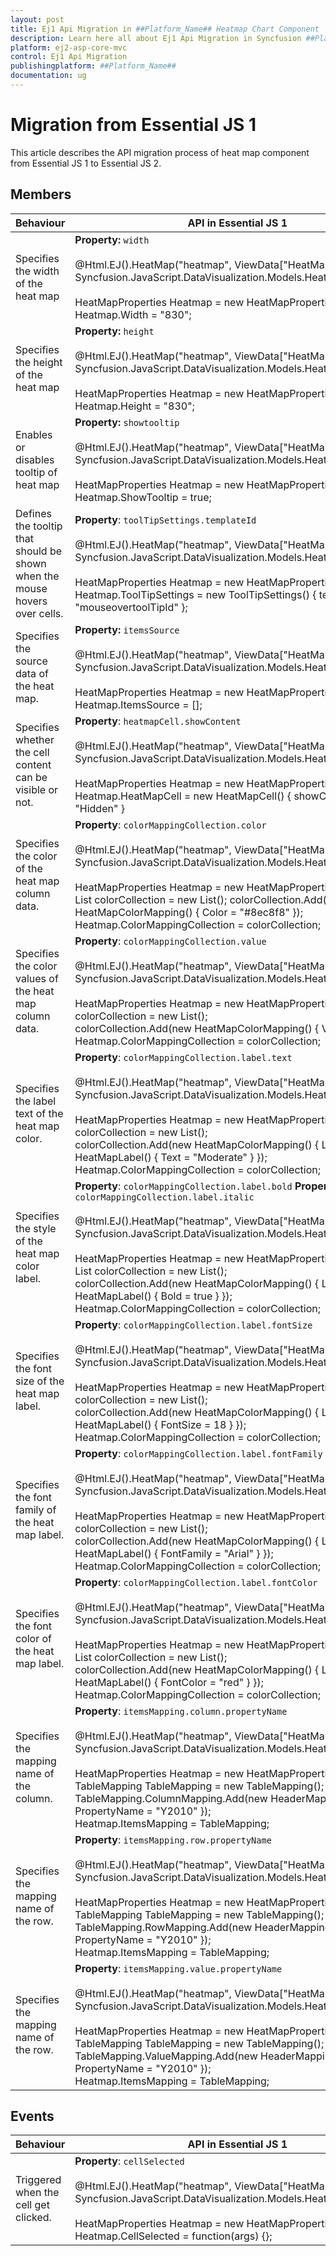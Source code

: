 ```yaml
---
layout: post
title: Ej1 Api Migration in ##Platform_Name## Heatmap Chart Component
description: Learn here all about Ej1 Api Migration in Syncfusion ##Platform_Name## Heatmap Chart component of Syncfusion Essential JS 2 and more.
platform: ej2-asp-core-mvc
control: Ej1 Api Migration
publishingplatform: ##Platform_Name##
documentation: ug
---
```



# Migration from Essential JS 1

This article describes the API migration process of heat map component from Essential JS 1 to Essential JS 2.

## Members

| Behaviour | API in Essential JS 1 | API in Essential JS 2 |
| ----- | ---- | ---- |
| Specifies the width of the heat map | **Property:**  `width`<br><br>@Html.EJ().HeatMap("heatmap", ViewData["HeatMapModel"] as Syncfusion.JavaScript.DataVisualization.Models.HeatMapProperties)<br><br>HeatMapProperties Heatmap = new HeatMapProperties();<br>Heatmap.Width = "830"; | **Property:** `width`<br/><br/>@Html.EJS().HeatMap("container").Width("300px").Render()|
| Specifies the height of the heat map | **Property:**  `height`<br/><br/>@Html.EJ().HeatMap("heatmap", ViewData["HeatMapModel"] as Syncfusion.JavaScript.DataVisualization.Models.HeatMapProperties)<br><br>HeatMapProperties Heatmap = new HeatMapProperties();<br>Heatmap.Height = "830"; | **Property:** `height`<br/><br/> @Html.EJS().HeatMap("container").Height("300px").Render() |
| Enables or disables tooltip of heat map | **Property:**  `showtooltip`<br/><br/>@Html.EJ().HeatMap("heatmap", ViewData["HeatMapModel"] as Syncfusion.JavaScript.DataVisualization.Models.HeatMapProperties)<br/><br/>HeatMapProperties Heatmap = new HeatMapProperties();<br>Heatmap.ShowTooltip = true;| **Property:** `showtooltip`<br/><br/>@Html.EJS().HeatMap("container").ShowTooltip(true).Render()|
| Defines the tooltip that should be shown when the mouse hovers over cells. | **Property**: `toolTipSettings.templateId`<br/><br/>@Html.EJ().HeatMap("heatmap", ViewData["HeatMapModel"] as Syncfusion.JavaScript.DataVisualization.Models.HeatMapProperties)<br><br/>HeatMapProperties Heatmap = new HeatMapProperties();<br>Heatmap.ToolTipSettings = new ToolTipSettings() { templateId = "mouseovertoolTipId" }; | **Property**: `tooltipRender`<br><br>@Html.EJS().HeatMap("container").TooltipRender("tooltipRender").Render()<br>var tooltipRender = function (args) {}; |
| Specifies the source data of the heat map. | **Property:** `itemsSource`<br><br>@Html.EJ().HeatMap("heatmap", ViewData["HeatMapModel"] as Syncfusion.JavaScript.DataVisualization.Models.HeatMapProperties)<br><br>HeatMapProperties Heatmap = new HeatMapProperties();<br>Heatmap.ItemsSource = []; | **Property:** `dataSource`<br><br>@Html.EJS().HeatMap("container").DataSource(ViewBag.dataSource).Render() |
| Specifies whether the cell content can be visible or not. | **Property**: `heatmapCell.showContent`<br><br>@Html.EJ().HeatMap("heatmap", ViewData["HeatMapModel"] as Syncfusion.JavaScript.DataVisualization.Models.HeatMapProperties)<br><br>HeatMapProperties Heatmap = new HeatMapProperties();<br>Heatmap.HeatMapCell = new HeatMapCell() { showContent = "Hidden" } | **Property**: `cellSettings.showLabel`<br><br>@Html.EJS().HeatMap("container").CellSettings(cs => cs.ShowLabel(false)).Render() |
| Specifies the color of the heat map column data. | **Property**: `colorMappingCollection.color`<br><br>@Html.EJ().HeatMap("heatmap", ViewData["HeatMapModel"] as Syncfusion.JavaScript.DataVisualization.Models.HeatMapProperties)<br><br>HeatMapProperties Heatmap = new HeatMapProperties();<br>List colorCollection = new List(); colorCollection.Add(new HeatMapColorMapping() { Color = "#8ec8f8" });<br>Heatmap.ColorMappingCollection = colorCollection; | **Property**: `paletteSettings.palette.color`<br><br>@Html.EJS().HeatMap("container").PaletteSettings(ps => ps.Palette(palette => { palette.Value(0).Color("rgb(238,238,238)").Add(); })).Render() |
| Specifies the color values of the heat map column data. | **Property**: `colorMappingCollection.value` <br><br>@Html.EJ().HeatMap("heatmap", ViewData["HeatMapModel"] as Syncfusion.JavaScript.DataVisualization.Models.HeatMapProperties)<br><br>HeatMapProperties Heatmap = new HeatMapProperties(); List colorCollection = new List();<br>colorCollection.Add(new HeatMapColorMapping() { Value = 0 });<br>Heatmap.ColorMappingCollection = colorCollection; | **Property**: `paletteSettings.palette.value`<br><br>@Html.EJS().HeatMap("container").PaletteSettings(ps => ps.Palette(palette => { palette.Value(20).Add(); })).Render() |
| Specifies the label text of the heat map color. | **Property**: `colorMappingCollection.label.text`<br><br>@Html.EJ().HeatMap("heatmap", ViewData["HeatMapModel"] as Syncfusion.JavaScript.DataVisualization.Models.HeatMapProperties)<br><br>HeatMapProperties Heatmap = new HeatMapProperties(); List colorCollection = new List();<br>colorCollection.Add(new HeatMapColorMapping() { Label = new HeatMapLabel() { Text = "Moderate" } });<br>Heatmap.ColorMappingCollection = colorCollection; | **Property**: `paletteSettings.palette.label`<br><br>@Html.EJS().HeatMap("container").PaletteSettings(ps => ps.Palette(palette => { palette.Label("no contributions").Add(); })).Render() |
| Specifies the style of the heat map color label. | **Property**: `colorMappingCollection.label.bold` **Property**: `colorMappingCollection.label.italic`<br><br>@Html.EJ().HeatMap("heatmap", ViewData["HeatMapModel"] as Syncfusion.JavaScript.DataVisualization.Models.HeatMapProperties)<br><br>HeatMapProperties Heatmap = new HeatMapProperties();<br>List colorCollection = new List();<br>colorCollection.Add(new HeatMapColorMapping() { Label = new HeatMapLabel() { Bold = true } });<br>Heatmap.ColorMappingCollection = colorCollection; | **Property**: `legendSettings.textStyle.fontStyle`<br><br>@Html.EJS().HeatMap("container").LegendSettings(ls => ls.TextStyle(ViewBag.textStyle)).Render()<br><br>ViewBag.textStyle new { fontStyle:'bold' }; |
| Specifies the font size of the heat map label. | **Property**: `colorMappingCollection.label.fontSize`<br><br>@Html.EJ().HeatMap("heatmap", ViewData["HeatMapModel"] as Syncfusion.JavaScript.DataVisualization.Models.HeatMapProperties)<br><br>HeatMapProperties Heatmap = new HeatMapProperties(); List colorCollection = new List();<br>colorCollection.Add(new HeatMapColorMapping() { Label = new HeatMapLabel() { FontSize = 18 } });<br>Heatmap.ColorMappingCollection = colorCollection; | **Property**: `legendSettings.textStyle.size`<br><br>@Html.EJS().HeatMap("container").LegendSettings(ls => ls.TextStyle(ViewBag.textStyle)).Render()<br><br>ViewBag.textStyle = new { size: 18 }; |
| Specifies the font family of the heat map label. | **Property**: `colorMappingCollection.label.fontFamily`<br><br>@Html.EJ().HeatMap("heatmap", ViewData["HeatMapModel"] as Syncfusion.JavaScript.DataVisualization.Models.HeatMapProperties)<br><br>HeatMapProperties Heatmap = new HeatMapProperties(); List colorCollection = new List();<br>colorCollection.Add(new HeatMapColorMapping() { Label = new HeatMapLabel() { FontFamily = "Arial" } });<br>Heatmap.ColorMappingCollection = colorCollection; | **Property**: `legendSettings.textStyle.fontFamily`<br><br>@Html.EJS().HeatMap("container").LegendSettings(ls => ls.TextStyle(ViewBag.textStyle)).Render()<br><br>ViewBag.textStyle = new { fontFamily: 'Arial' } |
| Specifies the font color of the heat map label. | **Property**: `colorMappingCollection.label.fontColor`<br><br>@Html.EJ().HeatMap("heatmap", ViewData["HeatMapModel"] as Syncfusion.JavaScript.DataVisualization.Models.HeatMapProperties)<br><br>HeatMapProperties Heatmap = new HeatMapProperties();<br>List colorCollection = new List();<br>colorCollection.Add(new HeatMapColorMapping() { Label = new HeatMapLabel() { FontColor = "red" } });<br>Heatmap.ColorMappingCollection = colorCollection; | **Property**: `legendSettings.textStyle.fontFamily`<br><br>@Html.EJS().HeatMap("container").LegendSettings(ls => ls.TextStyle(ViewBag.textStyle)).Render()<br><br>ViewBag.textStyle = new { color: 'red' } |
| Specifies the mapping name of the column. | **Property**: `itemsMapping.column.propertyName`<br><br>@Html.EJ().HeatMap("heatmap", ViewData["HeatMapModel"] as Syncfusion.JavaScript.DataVisualization.Models.HeatMapProperties)<br><br>HeatMapProperties Heatmap = new HeatMapProperties();<br>TableMapping TableMapping = new TableMapping();<br>TableMapping.ColumnMapping.Add(new HeaderMapping() { PropertyName = "Y2010" });<br>Heatmap.ItemsMapping = TableMapping; | **Property**: `dataSource.yDataMapping`<br><br>@Html.EJS().HeatMap("container").DataSource(ViewBag.dataSource).Render()<br><br>ViewBag.dataSource = new { data: heatmapData, yDataMapping: 'columnid' }; |
| Specifies the mapping name of the row. | **Property**: `itemsMapping.row.propertyName`<br><br>@Html.EJ().HeatMap("heatmap", ViewData["HeatMapModel"] as Syncfusion.JavaScript.DataVisualization.Models.HeatMapProperties)<br><br>HeatMapProperties Heatmap = new HeatMapProperties();<br>TableMapping TableMapping = new TableMapping();<br>TableMapping.RowMapping.Add(new HeaderMapping() { PropertyName = "Y2010" });<br>Heatmap.ItemsMapping = TableMapping; | **Property**: `dataSource.xDataMapping`<br><br>@Html.EJS().HeatMap("container").DataSource(ViewBag.dataSource).Render()<br><br>ViewBag.dataSource = new { data: heatmapData, xDataMapping: 'rowid' }; |
| Specifies the mapping name of the row. | **Property**: `itemsMapping.value.propertyName`<br><br>@Html.EJ().HeatMap("heatmap", ViewData["HeatMapModel"] as Syncfusion.JavaScript.DataVisualization.Models.HeatMapProperties)<br><br>HeatMapProperties Heatmap = new HeatMapProperties();<br>TableMapping TableMapping = new TableMapping();<br>TableMapping.ValueMapping.Add(new HeaderMapping() { PropertyName = "Y2010" });<br>Heatmap.ItemsMapping = TableMapping; | **Property**: `dataSource.valueMapping`<br><br>@Html.EJS().HeatMap("container").DataSource(ViewBag.dataSource).Render()<br><br>ViewBag.dataSource = new { data: heatmapData, valueMapping: 'value' }; |

## Events

| Behaviour| API in Essential JS 1 | API in Essential JS 2 |
| ---- | ---- | ---- |
| Triggered when the cell get clicked. | **Property**: `cellSelected`<br><br>@Html.EJ().HeatMap("heatmap", ViewData["HeatMapModel"] as Syncfusion.JavaScript.DataVisualization.Models.HeatMapProperties)<br><br>HeatMapProperties Heatmap = new HeatMapProperties();<br>Heatmap.CellSelected = function(args) {}; | **Property**: `cellClick`<br><br>@Html.EJS().HeatMap("container").CellClick("cellClick").Render()<br><br>var cellClick = function (args) {}; |